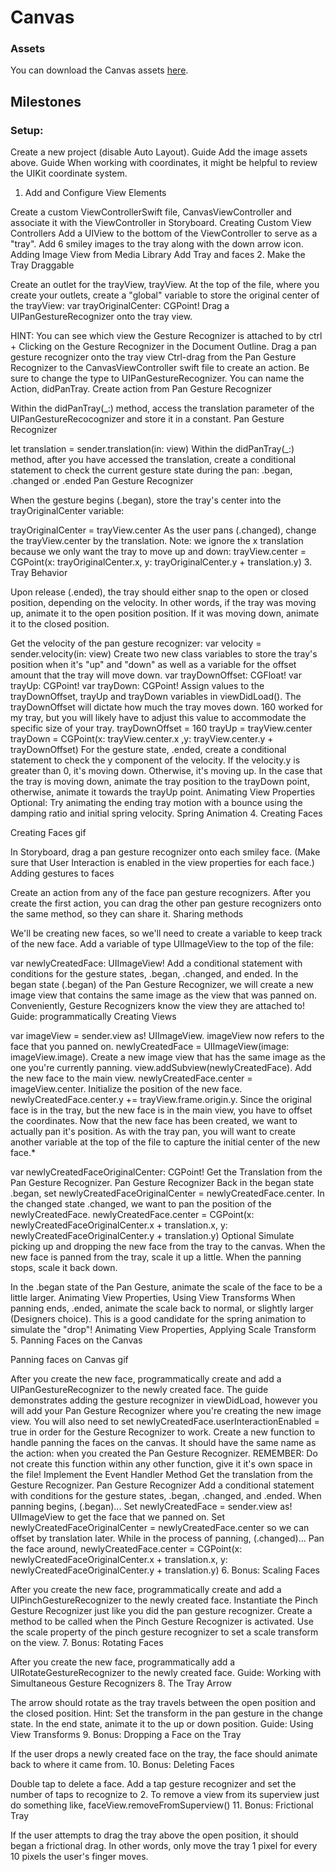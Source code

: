 # Canvas


### Assets

You can download the Canvas assets [here](https://www.dropbox.com/s/94x5xry9ib3xc3w/Canvas%20Assets.zip).

## Milestones

### Setup:

Create a new project (disable Auto Layout). Guide
Add the image assets above. Guide
When working with coordinates, it might be helpful to review the UIKit coordinate system.
1. Add and Configure View Elements

Create a custom ViewControllerSwift file, CanvasViewController and associate it with the ViewController in Storyboard. Creating Custom View Controllers
Add a UIView to the bottom of the ViewController to serve as a "tray".
Add 6 smiley images to the tray along with the down arrow icon. Adding Image View from Media Library Add Tray and faces
2. Make the Tray Draggable



Create an outlet for the trayView, trayView.
At the top of the file, where you create your outlets, create a "global" variable to store the original center of the trayView: var trayOriginalCenter: CGPoint!
Drag a UIPanGestureRecognizer onto the tray view.

HINT: You can see which view the Gesture Recognizer is attached to by ctrl + Clicking on the Gesture Recognizer in the Document Outline.
Drag a pan gesture recognizer onto the tray view
Ctrl-drag from the Pan Gesture Recognizer to the CanvasViewController swift file to create an action. Be sure to change the type to UIPanGestureRecognizer. You can name the Action, didPanTray. Create action from Pan Gesture Recognizer

Within the didPanTray(_:) method, access the translation parameter of the UIPanGestureRecocognizer and store it in a constant. Pan Gesture Recognizer

let translation = sender.translation(in: view)
Within the didPanTray(_:) method, after you have accessed the translation, create a conditional statement to check the current gesture state during the pan: .began, .changed or .ended Pan Gesture Recognizer

When the gesture begins (.began), store the tray's center into the trayOriginalCenter variable:

trayOriginalCenter = trayView.center
As the user pans (.changed), change the trayView.center by the translation. Note: we ignore the x translation because we only want the tray to move up and down:
trayView.center = CGPoint(x: trayOriginalCenter.x, y: trayOriginalCenter.y + translation.y)
3. Tray Behavior



Upon release (.ended), the tray should either snap to the open or closed position, depending on the velocity. In other words, if the tray was moving up, animate it to the open position position. If it was moving down, animate it to the closed position.

Get the velocity of the pan gesture recognizer:
var velocity = sender.velocity(in: view)
Create two new class variables to store the tray's position when it's "up" and "down" as well as a variable for the offset amount that the tray will move down.
var trayDownOffset: CGFloat!
var trayUp: CGPoint!
var trayDown: CGPoint!
Assign values to the trayDownOffset, trayUp and trayDown variables in viewDidLoad(). The trayDownOffset will dictate how much the tray moves down. 160 worked for my tray, but you will likely have to adjust this value to accommodate the specific size of your tray.
trayDownOffset = 160
trayUp = trayView.center
trayDown = CGPoint(x: trayView.center.x ,y: trayView.center.y + trayDownOffset)
For the gesture state, .ended, create a conditional statement to check the y component of the velocity.
If the velocity.y is greater than 0, it's moving down. Otherwise, it's moving up.
In the case that the tray is moving down, animate the tray position to the trayDown point, otherwise, animate it towards the trayUp point. Animating View Properties
Optional: Try animating the ending tray motion with a bounce using the damping ratio and initial spring velocity. Spring Animation
4. Creating Faces

Creating Faces gif

In Storyboard, drag a pan gesture recognizer onto each smiley face. (Make sure that User Interaction is enabled in the view properties for each face.)
Adding gestures to faces

Create an action from any of the face pan gesture recognizers. After you create the first action, you can drag the other pan gesture recognizers onto the same method, so they can share it.
Sharing methods

We'll be creating new faces, so we'll need to create a variable to keep track of the new face. Add a variable of type UIImageView to the top of the file:

var newlyCreatedFace: UIImageView!
Add a conditional statement with conditions for the gesture states, .began, .changed, and ended.
In the began state (.began) of the Pan Gesture Recognizer, we will create a new image view that contains the same image as the view that was panned on. Conveniently, Gesture Recognizers know the view they are attached to! Guide: programmatically Creating Views

var imageView = sender.view as! UIImageView. imageView now refers to the face that you panned on.
newlyCreatedFace = UIImageView(image: imageView.image). Create a new image view that has the same image as the one you're currently panning.
view.addSubview(newlyCreatedFace). Add the new face to the main view.
newlyCreatedFace.center = imageView.center. Initialize the position of the new face.
newlyCreatedFace.center.y += trayView.frame.origin.y. Since the original face is in the tray, but the new face is in the main view, you have to offset the coordinates.
Now that the new face has been created, we want to actually pan it's position. As with the tray pan, you will want to create another variable at the top of the file to capture the initial center of the new face.*

var newlyCreatedFaceOriginalCenter: CGPoint!
Get the Translation from the Pan Gesture Recognizer. Pan Gesture Recognizer
Back in the began state .began, set newlyCreatedFaceOriginalCenter = newlyCreatedFace.center.
In the changed state .changed, we want to pan the position of the newlyCreatedFace.
newlyCreatedFace.center = CGPoint(x: newlyCreatedFaceOriginalCenter.x + translation.x, y: newlyCreatedFaceOriginalCenter.y + translation.y)
Optional Simulate picking up and dropping the new face from the tray to the canvas. When the new face is panned from the tray, scale it up a little. When the panning stops, scale it back down.

In the .began state of the Pan Gesture, animate the scale of the face to be a little larger. Animating View Properties, Using View Transforms
When panning ends, .ended, animate the scale back to normal, or slightly larger (Designers choice). This is a good candidate for the spring animation to simulate the "drop"! Animating View Properties, Applying Scale Transform
5. Panning Faces on the Canvas

Panning faces on Canvas gif

After you create the new face, programmatically create and add a UIPanGestureRecognizer to the newly created face. The guide demonstrates adding the gesture recognizer in viewDidLoad, however you will add your Pan Gesture Recognizer where you're creating the new image view.
You will also need to set newlyCreatedFace.userInteractionEnabled = true in order for the Gesture Recognizer to work.
Create a new function to handle panning the faces on the canvas. It should have the same name as the action: when you created the Pan Gesture Recognizer. REMEMBER: Do not create this function within any other function, give it it's own space in the file! Implement the Event Handler Method
Get the translation from the Gesture Recognizer. Pan Gesture Recognizer
Add a conditional statement with conditions for the gesture states, .began, .changed, and .ended.
When panning begins, (.began)...
Set newlyCreatedFace = sender.view as! UIImageView to get the face that we panned on.
Set newlyCreatedFaceOriginalCenter = newlyCreatedFace.center so we can offset by translation later.
While in the process of panning, (.changed)...
Pan the face around,
   newlyCreatedFace.center = CGPoint(x: newlyCreatedFaceOriginalCenter.x + translation.x, y: newlyCreatedFaceOriginalCenter.y + translation.y)
6. Bonus: Scaling Faces

After you create the new face, programmatically create and add a UIPinchGestureRecognizer to the newly created face. Instantiate the Pinch Gesture Recognizer just like you did the pan gesture recognizer.
Create a method to be called when the Pinch Gesture Recognizer is activated.
Use the scale property of the pinch gesture recognizer to set a scale transform on the view.
7. Bonus: Rotating Faces

After you create the new face, programmatically add a UIRotateGestureRecognizer to the newly created face.
Guide: Working with Simultaneous Gesture Recognizers
8. The Tray Arrow

The arrow should rotate as the tray travels between the open position and the closed position. Hint: Set the transform in the pan gesture in the change state. In the end state, animate it to the up or down position. Guide: Using View Transforms
9. Bonus: Dropping a Face on the Tray

If the user drops a newly created face on the tray, the face should animate back to where it came from.
10. Bonus: Deleting Faces

Double tap to delete a face.
Add a tap gesture recognizer and set the number of taps to recognize to 2.
To remove a view from its superview just do something like, faceView.removeFromSuperview()
11. Bonus: Frictional Tray

If the user attempts to drag the tray above the open position, it should began a frictional drag. In other words, only move the tray 1 pixel for every 10 pixels the user's finger moves.
